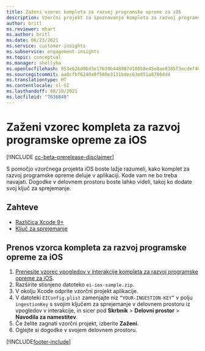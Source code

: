 ```yaml
---
title: Zaženi vzorec kompleta za razvoj programske opreme za iOS
description: Vzorčni projekt za spoznavanje kompleta za razvoj programske opreme za iOS
author: britl
ms.reviewer: mhart
ms.author: britl
ms.date: 06/23/2021
ms.service: customer-insights
ms.subservice: engagement-insights
ms.topic: conceptual
ms.manager: shellyha
ms.openlocfilehash: 053e626d06d3e17b39b448987410058e45e8ae0385f3ecdef40314cb46ae4bf4
ms.sourcegitcommit: aa0cfbf6240a9f560e3131bdec63e051a8786dd4
ms.translationtype: HT
ms.contentlocale: sl-SI
ms.lasthandoff: 08/10/2021
ms.locfileid: "7036848"
---
```

# <a name="run-the-ios-sdk-sample"></a>Zaženi vzorec kompleta za razvoj programske opreme za iOS

[!INCLUDE [cc-beta-prerelease-disclaimer](includes/cc-beta-prerelease-disclaimer.md)]

S pomočjo vzorčnega projekta iOS boste lažje razumeli, kako komplet za razvoj programske opreme deluje v aplikaciji. Kode vam ne bo treba navajati. Dogodke v delovnem prostoru boste lahko videli, takoj ko dodate svoj ključ za sprejemanje.

## <a name="prerequisites"></a>Zahteve

- [Različica Xcode 9+](https://developer.apple.com/xcode/downloads/)
- [Ključ za sprejemanje](get-started-ios.md)

## <a name="download-the-ios-sdk-sample"></a>Prenos vzorca kompleta za razvoj programske opreme za iOS

1. [Prenesite vzorec vpogledov v interakcije kompleta za razvoj programske opreme za iOS](https://download.pi.dynamics.com/sdk/EI-SDKs/ei-ios-sample.zip).
1. Razširite stisnjeno datoteko `ei-ios-sample.zip`.
1. V okolju Xcode odprite vzorčni projekt aplikacije.
1. V datoteki `EIConfig.plist` zamenjajte niz `“YOUR-INGESTION-KEY”` v polju `ingestionKey` s svojim ključem za sprejemanje v delovnem prostoru iz vpogledov v interakcije, in sicer pod **Skrbnik** > **Delovni prostor** > **Navodila za namestitev**.
1. Če želite zagnati vzorčni projekt, izberite **Zaženi**.
1. Oglejte si dogodke v svojem delovnem prostoru.

[!INCLUDE[footer-include](../includes/footer-banner.md)]
